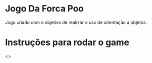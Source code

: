 # Jogo Da Forca Poo

<p>Jogo criado com o objetivo de realizar o uso de orientação a objetos.</p>

<h1>Instruções para rodar o game</h1>

<>
